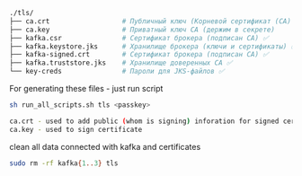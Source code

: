 
``` bash 
./tls/
├── ca.crt                  # Публичный ключ (Корневой сертификат (CA) ✅)
├── ca.key                  # Приватный ключ CA (держим в секрете) 
├── kafka.csr               # Сертификат брокера (подписан CA) ✅
├── kafka.keystore.jks      # Хранилище брокера (ключи и сертификаты) ✅
├── kafka-signed.crt        # Сертификат брокера (подписан CA) ✅
├── kafka.truststore.jks    # Хранилище доверенных CA ✅
└── key-creds               # Пароли для JKS-файлов ✅
```

For generating these files - just run script
``` bash 
sh run_all_scripts.sh tls <passkey>
```

``` bash 
ca.crt - used to add public (whom is signing) inforation for signed certificate (public key)
ca.key - used to sign certificate 
```

clean all data connected with kafka and certificates
``` bash 
sudo rm -rf kafka{1..3} tls
```